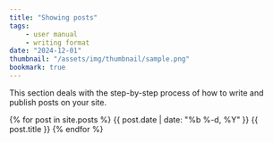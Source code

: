 ```yaml
---
title: "Showing posts"
tags:
    - user manual
    - writing format
date: "2024-12-01"
thumbnail: "/assets/img/thumbnail/sample.png"
bookmark: true
---
```


This section deals with the step-by-step process of how to write and publish posts on your site.

{% for post in site.posts %} 
    {{ post.date | date: "%b %-d, %Y" }}
    {{ post.title }}
{% endfor %} 